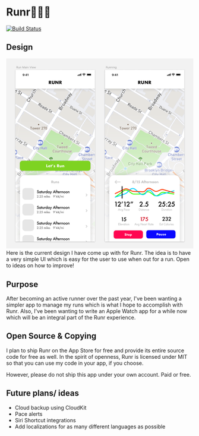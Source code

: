 # Runr🏃🏻‍♂️
[![Build Status](https://travis-ci.org/philipsawyer/Runr.svg?branch=master)](https://travis-ci.org/philipsawyer/Runr)

## Design

![alt text](Current_Design_Screenshot.png "Design Screenshot")
Here is the current design I have come up with for Runr. The idea is to have a very simple UI which is easy for the user to use when out for a run. Open to ideas on how to improve!

## Purpose

After becoming an active runner over the past year, I've been wanting a simpler app to manage my runs which is what I hope to accomplish with Runr. Also, I've been wanting to write an Apple Watch app for a while now which will be an integral part of the Runr experience.

## Open Source & Copying

I plan to ship Runr on the App Store for free and provide its entire source code for free as well. In the spirit of openness, Runr is licensed under MIT so that you can use my code in your app, if you choose.

However, please do not ship this app under your own account. Paid or free.

## Future plans/ ideas

- Cloud backup using CloudKit
- Pace alerts
- Siri Shortcut integrations
- Add localizations for as many different languages as possible